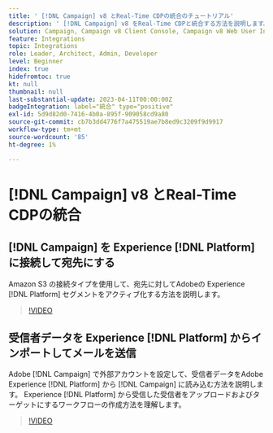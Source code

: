```yaml
---
title: ' [!DNL Campaign] v8 とReal-Time CDPの統合のチュートリアル'
description: ' [!DNL Campaign] v8 をReal-Time CDPと統合する方法を説明します。'
solution: Campaign, Campaign v8 Client Console, Campaign v8 Web User Interface, Real-Time Customer Data Platform
feature: Integrations
topic: Integrations
role: Leader, Architect, Admin, Developer
level: Beginner
index: true
hidefromtoc: true
kt: null
thumbnail: null
last-substantial-update: 2023-04-11T00:00:00Z
badgeIntegration: label="統合" type="positive"
exl-id: 5d9d82d0-7416-4b0a-895f-909058cd9a80
source-git-commit: cb7b3dd4776f7a475519ae7b8ed9c3209f9d9917
workflow-type: tm+mt
source-wordcount: '85'
ht-degree: 1%

---
```


# [!DNL Campaign] v8 とReal-Time CDPの統合

## [!DNL Campaign] を Experience [!DNL Platform] に接続して宛先にする

Amazon S3 の接続タイプを使用して、宛先に対してAdobeの Experience [!DNL Platform] セグメントをアクティブ化する方法を説明します。

>[!VIDEO](https://video.tv.adobe.com/v/336902?quality=12&learn=on)

## 受信者データを Experience [!DNL Platform] からインポートしてメールを送信

Adobe [!DNL Campaign] で外部アカウントを設定して、受信者データをAdobe Experience [!DNL Platform] から [!DNL Campaign] に読み込む方法を説明します。 Experience [!DNL Platform] から受信した受信者をアップロードおよびターゲットにするワークフローの作成方法を理解します。

>[!VIDEO](https://video.tv.adobe.com/v/336641?quality=12&learn=on)
